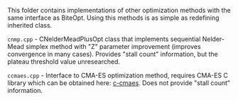This folder contains implementations of other optimization methods with the
same interface as BiteOpt. Using this methods is as simple as redefining
inherited class.

`cnmp.cpp` - CNelderMeadPlusOpt class that implements sequential Nelder-Mead
simplex method with "Z" parameter improvement (improves convergence in many
cases). Provides "stall count" information, but the plateau threshold value
unresearched.

`ccmaes.cpp` - Interface to CMA-ES optimization method, requires CMA-ES C
library which can be obtained here: [c-cmaes](https://github.com/CMA-ES/c-cmaes).
Does not provide "stall count" information.
